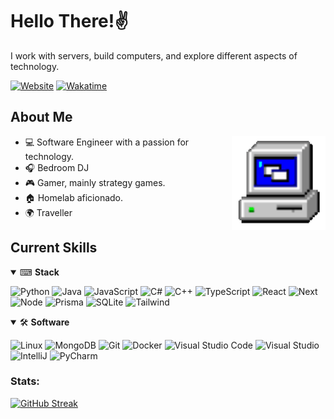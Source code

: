 # Hello There!✌️
I work with servers, build computers, and explore different aspects of technology.

[![Website](https://img.shields.io/badge/Website-kaytwenty.com-blue)](https://kaytwenty.com)
[![Wakatime](https://wakatime.com/badge/user/5aa0e2e8-bb0c-4e5f-bfa1-21a31a92c8e6.svg)](https://wakatime.com/@5aa0e2e8-bb0c-4e5f-bfa1-21a31a92c8e6)

## About Me
<img align="right" alt="Computer GIF" width="150" src="resources/computer.gif" />

- 💻 Software Engineer with a passion for technology.
- 🎧 Bedroom DJ
- 🎮 Gamer, mainly strategy games.
- 🏠 Homelab aficionado.
- 🌍 Traveller

## Current Skills
<details open>
<summary>⌨ <b>Stack</b></summary>
<p>
  
![Python](https://img.shields.io/badge/Python-3776AB?logo=python&logoColor=white&style=for-the-badge)
![Java](https://img.shields.io/badge/Java-F8981D?logo=java&logoColor=white&style=for-the-badge)
![JavaScript](https://img.shields.io/badge/JavaScript-F7DF1E?logo=javascript&logoColor=black&style=for-the-badge)
![C#](https://img.shields.io/badge/C%23-239120?logo=c-sharp&logoColor=white&style=for-the-badge)
![C++](https://img.shields.io/badge/C++-00599C?logo=cplusplus&logoColor=white&style=for-the-badge)
![TypeScript](https://img.shields.io/badge/TypeScript-3178C6?logo=typescript&logoColor=white&style=for-the-badge)
![React](https://img.shields.io/badge/React-61DAFB?logo=react&logoColor=black&style=for-the-badge)
![Next](https://img.shields.io/badge/Next%20JS-000000?logo=nextdotjs&logoColor=white&style=for-the-badge)
![Node](https://img.shields.io/badge/Node%20JS-339933?logo=nodedotjs&logoColor=white&style=for-the-badge)
![Prisma](https://img.shields.io/badge/Prisma-2D3748?logo=prisma&logoColor=white&style=for-the-badge)
![SQLite](https://img.shields.io/badge/SQLite-003B57?logo=sqlite&logoColor=white&style=for-the-badge)
![Tailwind](https://img.shields.io/badge/Tailwind-38B2AC?logo=tailwindcss&logoColor=white&style=for-the-badge)

</p>
</details>

<details open>
<summary>🛠 <b>Software</b></summary>
<p>

![Linux](https://img.shields.io/badge/Linux-FCC624?logo=Linux&logoColor=black&style=for-the-badge)
![MongoDB](https://img.shields.io/badge/MongoDB-47A248?logo=mongodb&logoColor=white&style=for-the-badge)
![Git](https://img.shields.io/badge/Git-F05032?logo=git&logoColor=white&style=for-the-badge)
![Docker](https://img.shields.io/badge/Docker-2496ED?logo=docker&logoColor=white&style=for-the-badge)
![Visual Studio Code](https://img.shields.io/badge/VSCode-007ACC?logo=visualstudiocode&logoColor=white&style=for-the-badge)
![Visual Studio](https://img.shields.io/badge/Visual%20Studio-5C2D91?logo=visualstudio&logoColor=white&style=for-the-badge)
![IntelliJ](https://img.shields.io/badge/IntelliJ%20IDEA-000000?logo=intellij-idea&logoColor=white&style=for-the-badge)
![PyCharm](https://img.shields.io/badge/PyCharm-000000?logo=pycharm&logoColor=white&style=for-the-badge)

</p>
</details>

### Stats:
[![GitHub Streak](https://github-readme-streak-stats.herokuapp.com?user=KayTwenty&hide_border=true&background=0D1117&currStreakLabel=FFFFFF&sideLabels=FFFFFF&currStreakNum=FFFFFF&dates=FFFFFF&sideNums=FFFFFF&fire=f04848&ring=f04848&stroke=FFFFFFFF)](https://git.io/streak-stats)
